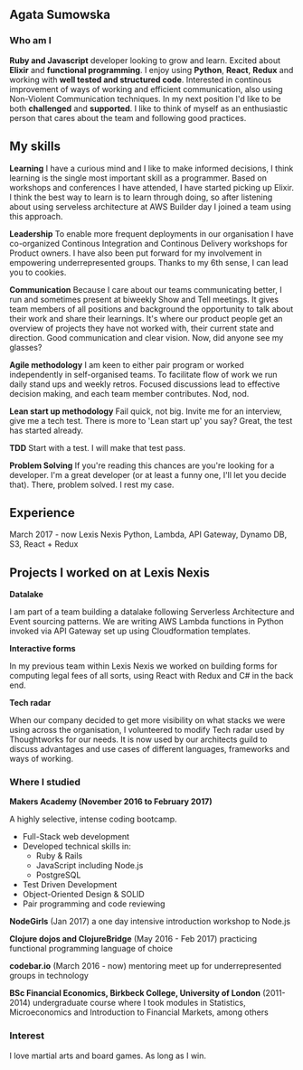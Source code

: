 ## Agata Sumowska

### Who am I

**Ruby and Javascript** developer looking to grow and learn. Excited about **Elixir** and **functional programming**. I enjoy using **Python**, **React**, **Redux** and working with **well tested and structured code**. Interested in continous improvement of ways of working and efficient communication, also using Non-Violent Communication techniques. In my next position I'd like to be both **challenged** and **supported**. I like to think of myself as an enthusiastic person that cares about the team and following good practices.

## My skills

**Learning**
I have a curious mind and I like to make informed decisions, I think learning is the single most important skill as a programmer. Based on workshops and conferences I have attended, I have started picking up Elixir. I think the best way to learn is to learn through doing, so after listening about using serveless architecture at AWS Builder day I joined a team using this approach.

**Leadership**
To enable more frequent deployments in our organisation I have co-organized Continous Integration and Continous Delivery workshops for Product owners. I have also been put forward for my involvement in empowering underrepresented groups. Thanks to my 6th sense, I can lead you to cookies.

**Communication**
Because I care about our teams communicating better, I run and sometimes present at biweekly Show and Tell meetings. It gives team members of all positions and background the opportunity to talk about their work and share their learnings. It's where our product people get an overview of projects they have not worked with, their current state and direction. Good communication and clear vision. Now, did anyone see my glasses?

**Agile methodology**
I am keen to either pair program or worked independently in self-organised teams. To facilitate flow of work we run daily stand ups and weekly retros. Focused discussions lead to effective decision making, and each team member contributes. Nod, nod.

**Lean start up methodology**
Fail quick, not big. Invite me for an interview, give me a tech test. There is more to 'Lean start up' you say? Great, the test has started already.

**TDD**
Start with a test. I will make that test pass.

**Problem Solving**
If you're reading this chances are you're looking for a developer. I'm a great developer (or at least a funny one, I'll let you decide that). There, problem solved. I rest my case.

## Experience

 March 2017 - now Lexis Nexis
 Python, Lambda, API Gateway, Dynamo DB, S3, React + Redux

## Projects I worked on at Lexis Nexis

**Datalake**

I am part of a team building a datalake following Serverless Architecture and Event sourcing patterns. We are writing AWS Lambda functions in Python invoked via API Gateway set up using Cloudformation templates.

**Interactive forms**

In my previous team within Lexis Nexis we worked on building forms for computing legal fees of all sorts, using React with Redux and C# in the back end.

**Tech radar**

When our company decided to get more visibility on what stacks we were using across the organisation, I volunteered to modify Tech radar used by Thoughtworks for our needs. It is now used by our architects guild to discuss advantages and use cases of different languages, frameworks and ways of working.


### Where I studied

**Makers Academy (November 2016 to February 2017)**

A highly selective, intense coding bootcamp.  
- Full-Stack web development
- Developed technical skills in:
    - Ruby & Rails
    - JavaScript including Node.js
    - PostgreSQL
- Test Driven Development
- Object-Oriented Design & SOLID
- Pair programming and code reviewing

**NodeGirls** (Jan 2017)
a one day intensive introduction workshop to Node.js

**Clojure dojos and ClojureBridge** (May 2016 - Feb 2017)
practicing functional programming language of choice

**codebar.io** (March 2016 - now)
mentoring meet up for underrepresented groups in technology

**BSc Financial Economics, Birkbeck College, University of London** (2011-2014)
undergraduate course where I took modules in Statistics, Microeconomics and Introduction to Financial Markets, among others


### Interest

I love martial arts and board games. As long as I win.
